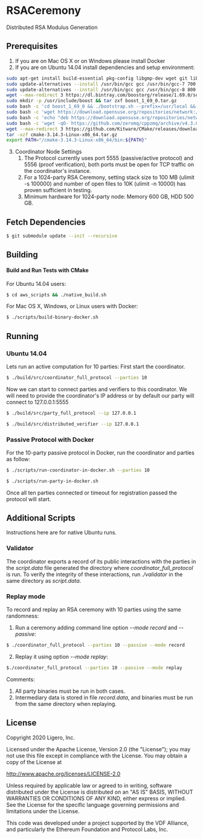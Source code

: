 # RSACeremony
Distributed RSA Modulus Generation

## Prerequisites
1. If you are on Mac OS X or on Windows please install Docker
2. If you are on Ubuntu 14.04 install dependencies and setup environment:
```bash
sudo apt-get install build-essential pkg-config libgmp-dev wget git libmpfr-dev libsodium-dev gcc-8 g++-8 libzmq3-dev
sudo update-alternatives --install /usr/bin/gcc gcc /usr/bin/gcc-7 700 --slave /usr/bin/g++ g++ /usr/bin/g++-7
sudo update-alternatives --install /usr/bin/gcc gcc /usr/bin/gcc-8 800 --slave /usr/bin/g++ g++ /usr/bin/g++-8
wget --max-redirect 3 https://dl.bintray.com/boostorg/release/1.69.0/source/boost_1_69_0.tar.gz
sudo mkdir -p /usr/include/boost && tar zxf boost_1_69_0.tar.gz
sudo bash -c 'cd boost_1_69_0 && ./bootstrap.sh --prefix=/usr/local && ./b2 --with=all install && echo "/usr/local/lib" >> /etc/ld.so.conf.d/local.conf && ldconfig'
sudo bash -c 'wget https://download.opensuse.org/repositories/network:/messaging:/zeromq:/release-stable/xUbuntu_18.04/Release.key -qO- | apt-key add'
sudo bash -c 'echo "deb https://download.opensuse.org/repositories/network:/messaging:/zeromq:/release-stable/xUbuntu_18.04 ./" >> /etc/apt/sources.list'
sudo bash -c 'wget -qO- https://github.com/zeromq/cppzmq/archive/v4.3.0.tar.gz | tar xvzf - -C /usr/local/include'
wget --max-redirect 3 https://github.com/Kitware/CMake/releases/download/v3.14.3/cmake-3.14.3-Linux-x86_64.tar.gz
tar -xzf cmake-3.14.3-Linux-x86_64.tar.gz
export PATH="/cmake-3.14.3-Linux-x86_64/bin:${PATH}"
```
3. Coordinator Node Settings
   1. The Protocol currently uses port 5555 (passive/active protocol) and 5556 (proof verification), both ports must be open for TCP traffic on the coordinator's instance.
   2. For a 1024-party RSA Ceremony, setting stack size to 100 MB (ulimit -s 100000) and number of open files to 10K (ulimit -n 10000) has proven sufficient in testing.
   3. Minimum hardware for 1024-party node: Memory 600 GB, HDD 500 GB.

## Fetch Dependencies
```bash
$ git submodule update --init --recursive
```

## Building

#### Build and Run Tests with CMake 

For Ubuntu 14.04 users:
```bash
$ cd aws_scripts && ./native_build.sh
```

For Mac OS X, Windows, or Linux users with Docker:
```bash
$ ./scripts/build-binary-docker.sh
```

## Running

### Ubuntu 14.04
Lets run an active computation for 10 parties: First start the coordinator.

```bash
$ ./build/src/coordinator_full_protocol --parties 10
```

Now we can start to connect parties and verifiers to this coordinator. We will need to 
provide the coordinator's IP address or by default our party will connect to 127.0.0.1:5555

```bash
$ ./build/src/party_full_protocol --ip 127.0.0.1
```

```bash
$ ./build/src/distributed_verifier --ip 127.0.0.1
```

### Passive Protocol with Docker
For the 10-party passive protocol in Docker, run the coordinator and parties as follow:

```bash
$ ./scripts/run-coordinator-in-docker.sh --parties 10
```

```bash
$ ./scripts/run-party-in-docker.sh
```

Once all ten parties connected or timeout for registration passed the protocol will start.

## Additional Scripts
Instructions here are for native Ubuntu runs.

### Validator
The coordinator exports a record of its public interactions with the parties in the _script.data_ file generated the directory where _coordinator_full_protocol_ is run. To verify the integrity of these interactions, run _./validator_ in the same directory as _script.data_.

### Replay mode
To record and replay an RSA ceremony with 10 parties using the same randomness: 

1. Run a ceremony adding command line option _--mode record_ and _--passive_:

```bash
$ ./coordinator_full_protocol --parties 10 --passive --mode record
```

2. Replay it using option _--mode replay_:

```bash
$./coordinator_full_protocol --parties 10 --passive --mode replay
```

Comments:
1. All party binaries must be run in both cases.
2. Intermediary data is stored in file _record.data_, and binaries must be run from the same directory when replaying.



## License 

Copyright 2020 Ligero, Inc.

Licensed under the Apache License, Version 2.0 (the "License");
you may not use this file except in compliance with the License.
You may obtain a copy of the License at

   http://www.apache.org/licenses/LICENSE-2.0

Unless required by applicable law or agreed to in writing, software
distributed under the License is distributed on an "AS IS" BASIS,
WITHOUT WARRANTIES OR CONDITIONS OF ANY KIND, either express or implied.
See the License for the specific language governing permissions and
limitations under the License.



This code was developed under a project supported by the VDF Alliance, 
and particularly the Ethereum Foundation and Protocol Labs, Inc.
